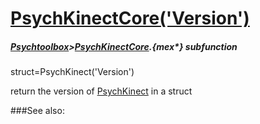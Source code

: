 # [PsychKinectCore('Version')](PsychKinectCore-Version) 
##### [Psychtoolbox](Psychtoolbox)>[PsychKinectCore](PsychKinectCore).{mex*} subfunction

struct=PsychKinect('Version')

return the version of [PsychKinect](PsychKinect) in a struct  


###See also:

